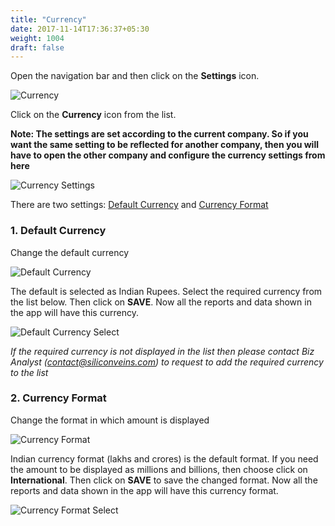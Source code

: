 ```yaml
---
title: "Currency"
date: 2017-11-14T17:36:37+05:30
weight: 1004
draft: false
---
```


Open the navigation bar and then click on the **Settings** icon.

![Currency](../../../images/android/settings_icon.png "Currency")

Click on the **Currency** icon from the list.

**Note: The settings are set according to the current company. So if you want the same setting to be reflected for another company, then you will have to open the other company and configure the currency settings from here**

![Currency Settings](../../../images/android/currency_icon.png "Currency Settings")

There are two settings: [Default Currency](#1-default-currency) and [Currency Format](#2-currency-format)

### 1. Default Currency

Change the default currency

![Default Currency](../../../images/android/default_currency_setting.png "Default Currency")

The default is selected as Indian Rupees. Select the required currency from the list below. Then click on **SAVE**. Now all the reports and data shown in the app will have this currency.

![Default Currency Select](../../../images/android/currency_select.png "Default Currency Select")

*If the required currency is not displayed in the list then please contact Biz Analyst (contact@siliconveins.com) to request to add the required currency to the list*

### 2. Currency Format

Change the format in which amount is displayed

![Currency Format](../../../images/android/currency_format_setting.png "Currency Format")

Indian currency format (lakhs and crores) is the default format. If you need the amount to be displayed as millions and billions, then choose click on **International**. Then click on **SAVE** to save the changed format. Now all the reports and data shown in the app will have this currency format.

![Currency Format Select](../../../images/android/currency_format_select.png "Currency Format Select")